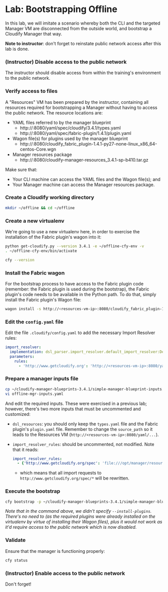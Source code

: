 # Lab: Bootstrapping Offline

In this lab, we will imitate a scenario whereby both the CLI and the targeted Manager VM are disconnected from the outside
world, and bootstrap a Cloudify Manager that way.

**Note to instructor**: don't forget to reinstate public network access after this lab is done.

### (Instructor) Disable access to the public network

The instructor should disable access from within the training's environment to the public network.

### Verify access to files

A "Resources" VM has been prepared by the instructor, containing all resources required for bootstrapping a Manager without
having to access the public network. The resource locations are:

* YAML files referred to by the manager blueprint
  * http://<resources-vm-ip>:8080/yaml/spec/cloudify/3.4.1/types.yaml
  * http://<resources-vm-ip>:8080/yaml/spec/fabric-plugin/1.4.1/plugin.yaml
* Wagon file(s) for plugins used by the manager blueprint
  * http://<resources-vm-ip>:8080/cloudify_fabric_plugin-1.4.1-py27-none-linux_x86_64-centos-Core.wgn
* Manager resources package
  * http://<resources-vm-ip>:8080/cloudify-manager-resources_3.4.1-sp-b410.tar.gz

Make sure that:

* Your CLI machine can access the YAML files and the Wagon file(s); and
* Your Manager machine can access the Manager resources package.

### Create a Cloudify working directory

```bash
mkdir ~/offline && cd ~/offline
```

### Create a new virtualenv

We're going to use a new virtualenv here, in order to exercise the installation of the Fabric plugin's wagon into it:

```bash
python get-cloudify.py --version 3.4.1 -e ~/offline-cfy-env -v
. ~/offline-cfy-env/bin/activate

cfy --version
```

### Install the Fabric wagon

For the bootstrap process to have access to the Fabric plugin code (remember: the Fabric plugin is used during
the bootstrap), the Fabric plugin's code needs to be available in the Python path. To do that, simply install the Fabric
plugin's Wagon file:

```bash
wagon install -s http://<resources-vm-ip>:8080/cloudify_fabric_plugin-1.4.1-py27-none-linux_x86_64-centos-Core.wgn -v
```

### Edit the `config.yaml` file

Edit the file `.cloudify/config.yaml` to add the necessary Import Resolver rules:

```yaml
import_resolver:
  implementation: dsl_parser.import_resolver.default_import_resolver:DefaultImportResolver
  parameters:
    rules:
      - 'http://www.getcloudify.org': 'http://<resources-vm-ip>:8080/yaml'
```

### Prepare a manager inputs file

```bash
cp ~/cloudify-manager-blueprints-3.4.1/simple-manager-blueprint-inputs.yaml ./offline-mgr-inputs.yaml
vi offline-mgr-inputs.yaml
```

And edit the required inputs. These were exercised in a previous lab; however, there's two more inputs that must
be uncommented and customized:

*   `dsl_resources`: you should only keep the `types.yaml` file and the Fabric plugin's `plugin.yaml` file. Remember
    to change the `source_path` so it leads to the Resources VM (`http://<resources-vm-ip>:8080/yaml/...`).

*   `import_resolver_rules`: should be uncommented, not modified. Note that it reads:
    ```yaml
    import_resolver_rules:
      - {'http://www.getcloudify.org/spec': 'file:///opt/manager/resources/spec'}
    ```

    - which means that all import requests to `http://www.getcloudify.org/spec/*` will be rewritten.

### Execute the bootstrap

```bash
cfy bootstrap -p ~/cloudify-manager-blueprints-3.4.1/simple-manager-blueprint.yaml -i offline-mgr-inputs.yaml  
```

_Note that in the command above, we didn't specify `--install-plugins`. There's no need to (as the required plugins
were already installed on the virtualenv by virtue of installing their Wagon files), plus it would not work as it'd
require access to the public network which is now disabled._

### Validate

Ensure that the manager is functioning properly:

```bash
cfy status
```

### (Instructor) Enable access to the public network

Don't forget!